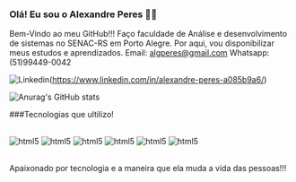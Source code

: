 ### Olá! Eu sou o Alexandre Peres 👋👋
Bem-Vindo ao meu GitHub!!!
Faço faculdade de Análise e desenvolvimento de sistemas no SENAC-RS em Porto Alegre. Por aqui, vou disponibilizar meus estudos e aprendizados. 
Email: algperes@gmail.com
Whatsapp: (51)99449-0042 

![Linkedin](https://img.shields.io/badge/LinkedIn-0077B5?style=for-the-badge&logo=linkedin&logoColor=white)(https://www.linkedin.com/in/alexandre-peres-a085b9a6/)

![Anurag's GitHub stats](https://github-readme-stats.vercel.app/api?username=alexandrep23&show_icons=true&theme=dracula)

###Tecnologias que ultilizo!
<div style="display: inline_block"><br>
    <img alig="center" alt="html5" src="https://img.shields.io/badge/HTML5-E34F26?style=for-the-badge&logo=html5&logoColor=white">
    <img alig="center" alt="html5" src="https://img.shields.io/badge/CSS3-1572B6?style=for-the-badge&logo=css3&logoColor=white">
    <img alig="center" alt="html5" src="https://img.shields.io/badge/JavaScript-323330?style=for-the-badge&logo=javascript&logoColor=F7DF1E">
    <img alig="center" alt="html5" src="https://img.shields.io/badge/React-20232A?style=for-the-badge&logo=react&logoColor=61DAFB">
    <img alig="center" alt="html5" src="https://img.shields.io/badge/Bootstrap-563D7C?style=for-the-badge&logo=bootstrap&logoColor=white">
    <img alig="center" alt="html5" src="https://img.shields.io/badge/Python-14354C?style=for-the-badge&logo=python&logoColor=white">

</div><br>

Apaixonado por tecnologia e a maneira que ela muda a vida das pessoas!!!
